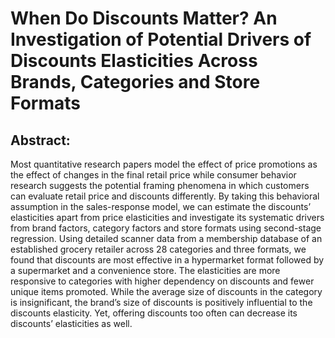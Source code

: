 # When Do Discounts Matter? An Investigation of Potential Drivers of Discounts Elasticities Across Brands, Categories and Store Formats



## Abstract:
Most quantitative research papers model the effect of price promotions as the effect of changes in the final retail price while consumer behavior research suggests the potential framing phenomena in which customers can evaluate retail price and discounts differently. By taking this behavioral assumption in the sales-response model, we can estimate the discounts’ elasticities apart from price elasticities and investigate its systematic drivers from brand factors, category factors and store formats using second-stage regression. Using detailed scanner data from a membership database of an established grocery retailer across 28 categories and three formats, we found that discounts are most effective in a hypermarket format followed by a supermarket and a convenience store. The elasticities are more responsive to categories with higher dependency on discounts and fewer unique items promoted. While the average size of discounts in the category is insignificant, the brand’s size of discounts is positively influential to the discounts elasticity. Yet, offering discounts too often can decrease its discounts’ elasticities as well.